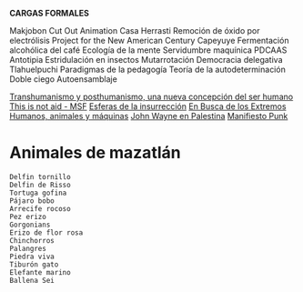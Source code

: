 **CARGAS FORMALES**

Makjobon
Cut Out Animation
Casa Herrasti
Remoción de óxido por electrólisis
Project for the New American Century
Capeyuye
Fermentación alcohólica del café
Ecología de la mente
Servidumbre maquínica
PDCAAS
Antotipia
Estridulación en insectos
Mutarrotación
Democracia delegativa
Tlahuelpuchi
Paradigmas de la pedagogía
Teoría de la autodeterminación
Doble ciego
Autoensamblaje

[Transhumanismo y posthumanismo, una nueva concepción del ser humano](https://www.observatoriobioetica.org/2020/04/transhumanismo-y-posthumanismo-una-nueva-concepcion-del-ser-humano/32966)
[This is not aid - MSF](https://www.msf.org/not-aid-orchestrated-killing)
[Esferas de la insurrección](https://www.bibliotecafragmentada.org/wp-content/uploads/2019/09/405478879-SUELY-ROLNIK-Esferas-de-la-insurreccio-n-pdf.pdf)
[En Busca de los Extremos](https://dialnet.unirioja.es/servlet/articulo?codigo=7184218)
[Humanos, animales y máquinas](https://dialnet.unirioja.es/servlet/articulo?codigo=6389532)
[John Wayne en Palestina](https://elordenmundial.com/israel-ocupacion-palestina-conquista-oeste-estados-unidos/)
[Manifiesto Punk](https://web.archive.org/web/20061219131029/http://www.punksunidos.com.ar/punk/txt/04.html)

# Animales de mazatlán

	Delfin tornillo
	Delfin de Risso
	Tortuga gofina
	Pájaro bobo
	Arrecife rocoso
	Pez erizo
	Gorgonians
	Erizo de flor rosa
	Chinchorros
	Palangres
	Piedra viva
	Tiburón gato
	Elefante marino
	Ballena Sei